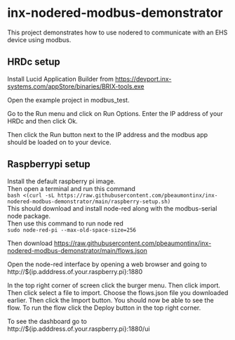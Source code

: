 # inx-nodered-modbus-demonstrator
This project demonstrates how to use nodered to communicate with an EHS device using modbus.

## HRDc setup
Install Lucid Application Builder from https://devport.inx-systems.com/appStore/binaries/BRIX-tools.exe

Open the example project in modbus_test.

Go to the Run menu and click on Run Options. Enter the IP address of your HRDc and then click Ok.

Then click the Run button next to the IP address and the modbus app should be loaded on to your device.

## Raspberrypi setup
Install the default raspberry pi image.  
Then open a terminal and run this command  
`bash <(curl -sL https://raw.githubusercontent.com/pbeaumontinx/inx-nodered-modbus-demonstrator/main/raspberry-setup.sh)`  
This should download and install node-red along with the modbus-serial node package.  
Then use this command to run node red  
`sudo node-red-pi --max-old-space-size=256`

Then download https://raw.githubusercontent.com/pbeaumontinx/inx-nodered-modbus-demonstrator/main/flows.json

Open the node-red interface by opening a web browser and going to http://${ip.adddress.of.your.raspberry.pi}:1880  

In the top right corner of screen click the burger menu. Then click import. Then click select a file to import. Choose the flows.json file you downloaded earlier. Then click the Import button. You should now be able to see the flow. To run the flow click the Deploy button in the top right corner.

To see the dashboard go to http://${ip.adddress.of.your.raspberry.pi}:1880/ui